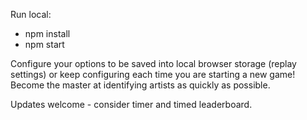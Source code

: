 Run local: 
- npm install
- npm start

Configure your options to be saved into local browser storage (replay settings) or keep configuring each time you are starting a new game! Become the master at identifying artists as quickly as possible.

Updates welcome - consider timer and timed leaderboard.
